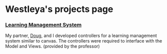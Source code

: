 # Westleya's projects page



### [Learning Management System](https://github.com/westleya/westleya.github.io/tree/master/LMS/LMS/Controllers)

   My partner, [Doug](https://github.com/douggarding), and I developed controllers for a learning management system similar to canvas.  The controllers were required to interface with the Model and Views. (provided by the professor)
